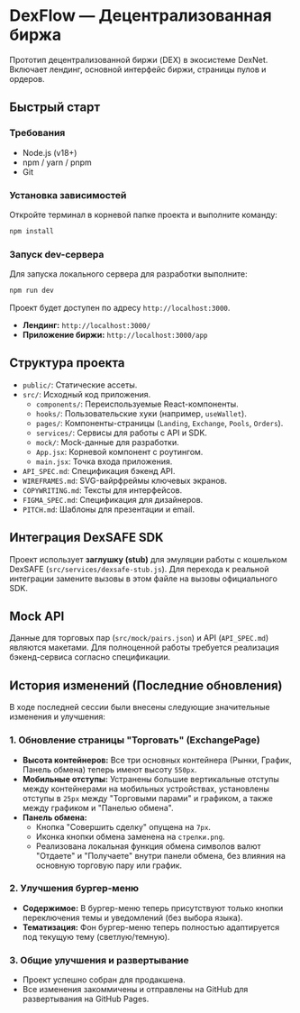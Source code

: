 # DexFlow — Децентрализованная биржа

Прототип децентрализованной биржи (DEX) в экосистеме DexNet. Включает лендинг, основной интерфейс биржи, страницы пулов и ордеров.

## Быстрый старт

### Требования
- Node.js (v18+)
- npm / yarn / pnpm
- Git

### Установка зависимостей
Откройте терминал в корневой папке проекта и выполните команду:
```bash
npm install
```

### Запуск dev-сервера
Для запуска локального сервера для разработки выполните:
```bash
npm run dev
```
Проект будет доступен по адресу `http://localhost:3000`.
- **Лендинг:** `http://localhost:3000/`
- **Приложение биржи:** `http://localhost:3000/app`

## Структура проекта

- `public/`: Статические ассеты.
- `src/`: Исходный код приложения.
  - `components/`: Переиспользуемые React-компоненты.
  - `hooks/`: Пользовательские хуки (например, `useWallet`).
  - `pages/`: Компоненты-страницы (`Landing`, `Exchange`, `Pools`, `Orders`).
  - `services/`: Сервисы для работы с API и SDK.
  - `mock/`: Mock-данные для разработки.
  - `App.jsx`: Корневой компонент с роутингом.
  - `main.jsx`: Точка входа приложения.
- `API_SPEC.md`: Спецификация бэкенд API.
- `WIREFRAMES.md`: SVG-вайрфреймы ключевых экранов.
- `COPYWRITING.md`: Тексты для интерфейсов.
- `FIGMA_SPEC.md`: Спецификация для дизайнеров.
- `PITCH.md`: Шаблоны для презентации и email.

## Интеграция DexSAFE SDK

Проект использует **заглушку (stub)** для эмуляции работы с кошельком DexSAFE (`src/services/dexsafe-stub.js`). Для перехода к реальной интеграции замените вызовы в этом файле на вызовы официального SDK.

## Mock API

Данные для торговых пар (`src/mock/pairs.json`) и API (`API_SPEC.md`) являются макетами. Для полноценной работы требуется реализация бэкенд-сервиса согласно спецификации.

## История изменений (Последние обновления)

В ходе последней сессии были внесены следующие значительные изменения и улучшения:

### 1. Обновление страницы "Торговать" (ExchangePage)
- **Высота контейнеров:** Все три основных контейнера (Рынки, График, Панель обмена) теперь имеют высоту `550px`.
- **Мобильные отступы:** Устранены большие вертикальные отступы между контейнерами на мобильных устройствах, установлены отступы в `25px` между "Торговыми парами" и графиком, а также между графиком и "Панелью обмена".
- **Панель обмена:**
  - Кнопка "Совершить сделку" опущена на `7px`.
  - Иконка кнопки обмена заменена на `стрелки.png`.
  - Реализована локальная функция обмена символов валют "Отдаете" и "Получаете" внутри панели обмена, без влияния на основную торговую пару или график.

### 2. Улучшения бургер-меню
- **Содержимое:** В бургер-меню теперь присутствуют только кнопки переключения темы и уведомлений (без выбора языка).
- **Тематизация:** Фон бургер-меню теперь полностью адаптируется под текущую тему (светлую/темную).

### 3. Общие улучшения и развертывание
- Проект успешно собран для продакшена.
- Все изменения закоммичены и отправлены на GitHub для развертывания на GitHub Pages.